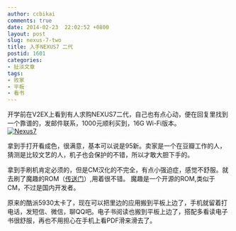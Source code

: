 ```yaml
---
author: ccbikai
comments: true
date: 2014-02-23  22:02:52 +0800
layout: post
slug: nexus-7-two
title: 入手NEXUS7 二代
postid: 1601
categories:
- 扯淡文章
tags:
- 败家
- 平板
- 看书
---
```

开学前在V2EX上看到有人求购NEXUS7二代，自己也有点心动，便在回复里找到一个靠谱的，发邮件联系，1000元顺利买到，16G Wi-Fi版本。  
[![Nexus7](http://ww1.sinaimg.cn/bmiddle/4eda25f5gw1edtnv1zybuj20dw0afabx.jpg)](http://ww1.sinaimg.cn/large/4eda25f5gw1edtnv1zybuj20dw0afabx.jpg)

<!-- more -->
拿到手打开看成色，很满意，基本可以说是95新。卖家是一个在豆瓣工作的人，猜测是比较文艺的人，机子也会保护的不错，所以才敢大胆下手的。

拿到手刷机肯定必须的，但是CM汉化的不完全，有点小强迫症，感觉不舒服。就去刷了魔趣的ROM（[传送门](http://download.mfunz.com/?device=flo)）,用着很不错。 魔趣是一个开源的ROM,类似于CM，不过是国内开发者。

原来的酷派5930太卡了，现在可以把里边的应用搬到平板上边了，手机就留着打电话，发短信、微信，聊QQ吧。电子书阅读也搬到平板上边了，搭配多看读电子书很舒服，再也不用担心在手机上看PDF滑来滑去了。

